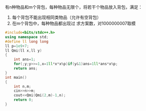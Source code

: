 有n种物品和m个背包，每种物品无限个，将若干个物品放入背包，满足：

1. 每个背包不能出现相同类物品（允许有空背包）
1. 在m个背包中，每种物品都出现过
求方案数，对1000000007取模
```cpp
#include<bits/stdc++.h>
using namespace std;
#define ll long long
ll p=1e9+7;
ll Qmi(ll x,ll y)
{
	int ans=1;
	for(;y;y>>=1,x=1ll*x*x%p)if(y&1)ans=1ll*ans*x%p;
	return ans;
}
int main()
{
	int n,m;
	cin>>n>>m;
	cout<<Qmi(Qmi(2,m)-1,n);
	return 0;
}
```